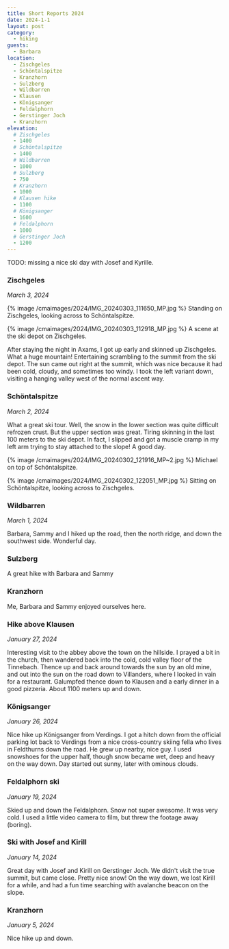 ```yaml
---
title: Short Reports 2024
date: 2024-1-1
layout: post
category:
  - hiking
guests:
  - Barbara
location:
  - Zischgeles
  - Schöntalspitze
  - Kranzhorn
  - Sulzberg
  - Wildbarren
  - Klausen
  - Königsanger
  - Feldalphorn
  - Gerstinger Joch
  - Kranzhorn
elevation:
  # Zischgeles
  - 1400
  # Schöntalspitze
  - 1400
  # Wildbarren
  - 1000
  # Sulzberg
  - 750
  # Kranzhorn
  - 1000
  # Klausen hike
  - 1100
  # Königsanger
  - 1600
  # Feldalphorn
  - 1000
  # Gerstinger Joch
  - 1200
---
```


TODO: missing a nice ski day with Josef and Kyrille.

### Zischgeles
_March 3, 2024_

{% image /cmaimages/2024/IMG_20240303_111650_MP.jpg %}
Standing on Zischgeles, looking across to Schöntalspitze.

{% image /cmaimages/2024/IMG_20240303_112918_MP.jpg %}
A scene at the ski depot on Zischgeles.

After staying the night in Axams, I got up early and skinned up Zischgeles.
What a huge mountain! Entertaining scrambling to the summit from the ski depot.
The sun came out right at the summit, which was nice because it had been
cold, cloudy, and sometimes too windy. I took the left variant down, visiting
a hanging valley west of the normal ascent way.

### Schöntalspitze
_March 2, 2024_

What a great ski tour. Well, the snow in the lower section was quite difficult
refrozen crust. But the upper section was great. Tiring skinning in the last
100 meters to the ski depot. In fact, I slipped and got a muscle cramp in
my left arm trying to stay attached to the slope! A good day.

{% image /cmaimages/2024/IMG_20240302_121916_MP~2.jpg %}
Michael on top of Schöntalspitze.

{% image /cmaimages/2024/IMG_20240302_122051_MP.jpg %}
Sitting on Schöntalspitze, looking across to Zischgeles.

### Wildbarren
_March 1, 2024_

Barbara, Sammy and I hiked up the road, then the north ridge, and down
the southwest side. Wonderful day.

### Sulzberg

A great hike with Barbara and Sammy

### Kranzhorn

Me, Barbara and Sammy enjoyed ourselves here.

### Hike above Klausen
_January 27, 2024_

Interesting visit to the abbey above the town on the hillside. I prayed
a bit in the church, then wandered back into the cold, cold valley floor
of the Tinnebach. Thence up and back around towards the sun by an old
mine, and out into the sun on the road down to Villanders, where I looked
in vain for a restaurant. Galumpfed thence down to Klausen and a
early dinner in a good pizzeria. About 1100 meters up and down.

### Königsanger
_January 26, 2024_

Nice hike up Königsanger from Verdings. I got a hitch down from the official
parking lot back to Verdings from a nice cross-country skiing fella who
lives in Feldthurns down the road. He grew up nearby, nice guy. I used
snowshoes for the upper half, though snow became wet, deep and heavy on
the way down. Day started out sunny, later with ominous clouds.

### Feldalphorn ski
_January 19, 2024_

Skied up and down the Feldalphorn. Snow not super awesome.
It was very cold. I used a little video camera to film, but threw the
footage away (boring).

### Ski with Josef and Kirill
_January 14, 2024_

Great day with Josef and Kirill on Gerstinger Joch. We didn't visit the
true summit, but came close. Pretty nice snow! On the way down, we lost
Kirill for a while, and had a fun time searching with avalanche beacon
on the slope.

### Kranzhorn
_January 5, 2024_

Nice hike up and down.

